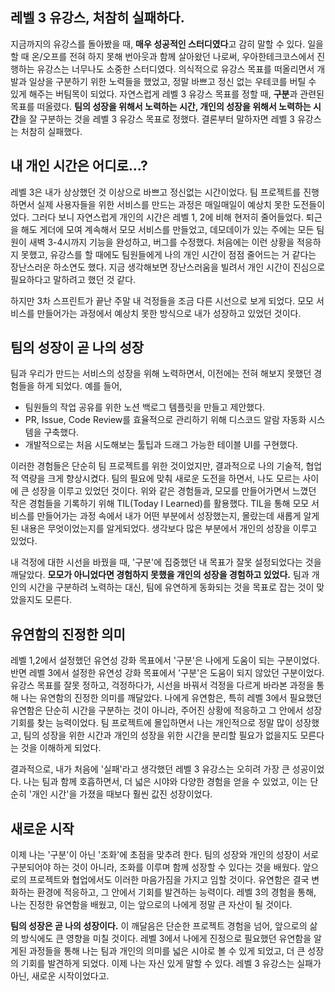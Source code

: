 ## 레벨 3 유강스, 처참히 실패하다.

지금까지의 유강스를 돌아봤을 때, **매우 성공적인 스터디였다**고 감히 말할 수 있다. 일을 할 때 온/오프를 전혀 하지 못해 번아웃과 함께 살아왔던 나로써, 우아한테크코스에서 진행하는 유강스는 너무나도 소중한 스터디였다. 의식적으로 유강스 목표를 떠올리면서 개발과 일상을 구분하기 위한 노력들을 했었고, 정말 바쁘고 정신 없는 우테코를 버틸 수 있게 해주는 버팀목이 되었다. 자연스럽게 레벨 3 유강스 목표를 정할 때, **구분**과 관련된 목표를 떠올렸다. **팀의 성장을 위해서 노력하는 시간, 개인의 성장을 위해서 노력하는 시간**을 잘 구분하는 것을 레벨 3 유강스 목표로 정했다. 결론부터 말하자면 레벨 3 유강스는 처참히 실패했다.

## 내 개인 시간은 어디로...?

레벨 3은 내가 상상했던 것 이상으로 바쁘고 정신없는 시간이었다. 팀 프로젝트를 진행하면서 실제 사용자들을 위한 서비스를 만드는 과정은 매일매일이 예상치 못한 도전들이었다. 그러다 보니 자연스럽게 개인의 시간은 레벨 1, 2에 비해 현저히 줄어들었다. 퇴근을 해도 게더에 모여 계속해서 모모 서비스를 만들었고, 데모데이가 있는 주에는 모든 팀원이 새벽 3-4시까지 기능을 완성하고, 버그를 수정했다. 처음에는 이런 상황을 적응하지 못했고, 유강스를 할 때에도 팀원들에게 나의 개인 시간이 점점 줄어드는 거 같다는 장난스러운 하소연도 했다. 지금 생각해보면 장난스러움을 빌려서 개인 시간이 진심으로 필요하다고 말하려고 했던 것 같다.

하지만 3차 스프린트가 끝난 주말 내 걱정들을 조금 다른 시선으로 보게 되었다. 모모 서비스를 만들어가는 과정에서 예상치 못한 방식으로 내가 성장하고 있었던 것이다.

## 팀의 성장이 곧 나의 성장

팀과 우리가 만드는 서비스의 성장을 위해 노력하면서, 이전에는 전혀 해보지 못했던 경험들을 하게 되었다. 예를 들어,

- 팀원들의 작업 공유를 위한 노션 백로그 템플릿을 만들고 제안했다.
- PR, Issue, Code Review를 효율적으로 관리하기 위해 디스코드 알람 자동화 시스템을 구축했다.
- 개발적으로는 처음 시도해보는 툴팁과 드래그 가능한 테이블 UI를 구현했다.

이러한 경험들은 단순히 팀 프로젝트를 위한 것이었지만, 결과적으로 나의 기술적, 협업적 역량을 크게 향상시켰다. 팀의 필요에 맞춰 새로운 도전을 하면서, 나도 모르는 사이에 큰 성장을 이루고 있었던 것이다. 위와 같은 경험들과, 모모를 만들어가면서 느꼈던 작은 경험들을 기록하기 위해 TIL(Today I Learned)를 활용했다. TIL을 통해 모모 서비스를 만들어가는 과정 속에서 내가 어떤 부분에서 성장했는지, 몰랐는데 새롭게 알게된 내용은 무엇이었는지를 알게되었다. 생각보다 많은 부분에서 개인의 성장을 이루고 있었다.

내 걱정에 대한 시선을 바꿨을 때, '구분'에 집중했던 내 목표가 잘못 설정되었다는 것을 깨달았다. **모모가 아니었다면 경험하지 못했을 개인의 성장을 경험하고 있었다.** 팀과 개인의 시간을 구분하려 노력하는 대신, 팀에 유연하게 동화되는 것을 목표로 잡는 것이 맞았을지도 모른다.

## 유연함의 진정한 의미

레벨 1,2에서 설정했던 유연성 강화 목표에서 '구분'은 나에게 도움이 되는 구분이었다. 반면 레벨 3에서 설정한 유연성 강화 목표에서 '구분'은 도움이 되지 않았던 구분이었다. 유강스 목표를 잘못 정하고, 걱정하다가, 시선을 바꿔서 걱정을 다르게 바라본 과정을 통해 나는 유연함의 진정한 의미를 깨달았다. 나에게 유연함은, 특히 레벨 3에서 필요했던 유연함은 단순히 시간을 구분하는 것이 아니라, 주어진 상황에 적응하고 그 안에서 성장 기회를 찾는 능력이었다. 팀 프로젝트에 몰입하면서 나는 개인적으로 정말 많이 성장했고, 팀의 성장을 위한 시간과 개인의 성장을 위한 시간을 분리할 필요가 없을지도 모른다는 것을 이해하게 되었다.

결과적으로, 내가 처음에 '실패'라고 생각했던 레벨 3 유강스는 오히려 가장 큰 성공이었다. 나는 팀과 함께 호흡하면서, 더 넓은 시야와 다양한 경험을 얻을 수 있었고, 이는 단순히 '개인 시간'을 가졌을 때보다 훨씬 값진 성장이었다.

## 새로운 시작

이제 나는 '구분'이 아닌 '조화'에 초점을 맞추려 한다. 팀의 성장와 개인의 성장이 서로 구분되어야 하는 것이 아니라, 조화를 이루며 함께 성장할 수 있다는 것을 배웠다. 앞으로의 프로젝트와 협업에서도 이러한 마음가짐을 가지고 임할 것이다.
유연함은 결국 변화하는 환경에 적응하고, 그 안에서 기회를 발견하는 능력이다. 레벨 3의 경험을 통해, 나는 진정한 유연함을 배웠고, 이는 앞으로의 나에게 정말 큰 자산이 될 것이다.

**팀의 성장은 곧 나의 성장이다.** 이 깨달음은 단순한 프로젝트 경험을 넘어, 앞으로의 삶의 방식에도 큰 영향을 미칠 것이다. 레벨 3에서 나에게 진정으로 필요했던 유연함을 알게된 과정들을 통해 나는 팀과 개인의 의미를 넓은 시야로 볼 수 있게 되었고, 더 큰 성장의 기회를 발견하게 되었다. 이제 나는 자신 있게 말할 수 있다. 레벨 3 유강스는 실패가 아닌, 새로운 시작이었다고.
